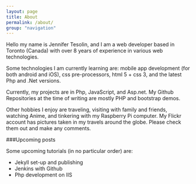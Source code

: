 ```yaml
---
layout: page
title: About
permalink: /about/
group: "navigation"
---
```


Hello my name is Jennifer Tesolin, and I am a web developer based in Toronto (Canada) with over 8 years of experience in various web technologies.

Some technologies I am currently learning are: mobile app development (for both android and iOS), css pre-processors, html 5 + css 3, and the latest Php and .Net versions.

Currently, my projects are in Php, JavaScript, and Asp.net. My Github Repositories at the time of writing are mostly PHP and bootstrap demos.

Other hobbies I enjoy are traveling, visiting with family and friends, watching Anime, and tinkering with my Raspberry Pi computer. My Flickr account has pictures taken in my travels around the globe. Please check them out and make any comments.

###Upcoming posts

Some upcoming tutorials (in no particular order) are:

* Jekyll set-up and publishing
* Jenkins with Github
* Php development on IIS